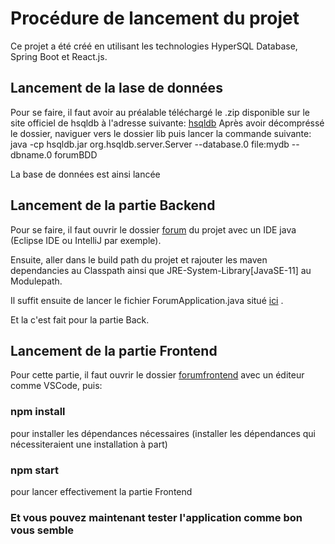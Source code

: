 # Procédure de lancement du projet

Ce projet a été créé en utilisant les technologies HyperSQL Database, Spring Boot et React.js.

## Lancement de la lase de données

Pour se faire, il faut avoir au préalable téléchargé le .zip disponible sur le site officiel de hsqldb à l'adresse suivante: 
[hsqldb](https://hsqldb.org/)
Après avoir décompréssé le dossier, naviguer vers le dossier lib puis lancer la commande suivante:
java -cp hsqldb.jar org.hsqldb.server.Server --database.0 file:mydb --dbname.0 forumBDD

La base de données est ainsi lancée

## Lancement de la partie Backend

Pour se faire, il faut ouvrir le dossier [forum](https://gitlab.com/Anthonylat09/forum-de-discussion/-/tree/main/forum) du projet avec un IDE java (Eclipse IDE ou IntelliJ par exemple).

Ensuite, aller dans le build path du projet et rajouter les maven dependancies au Classpath ainsi que JRE-System-Library[JavaSE-11] au Modulepath.

Il suffit ensuite de lancer le fichier ForumApplication.java situé [ici](https://gitlab.com/Anthonylat09/forum-de-discussion/-/tree/main/forum/src/main/java/com/devteam/forum) .

Et la c'est fait pour la partie Back.


## Lancement de la partie Frontend

Pour cette partie, il faut ouvrir le dossier [forumfrontend](https://gitlab.com/Anthonylat09/forum-de-discussion/-/tree/main/forumfrontend) avec un éditeur comme VSCode, puis:

### npm install 
pour installer les dépendances nécessaires
(installer les dépendances qui nécessiteraient une installation à part)

### npm start
pour lancer effectivement la partie Frontend


### Et vous pouvez maintenant tester l'application comme bon vous semble

